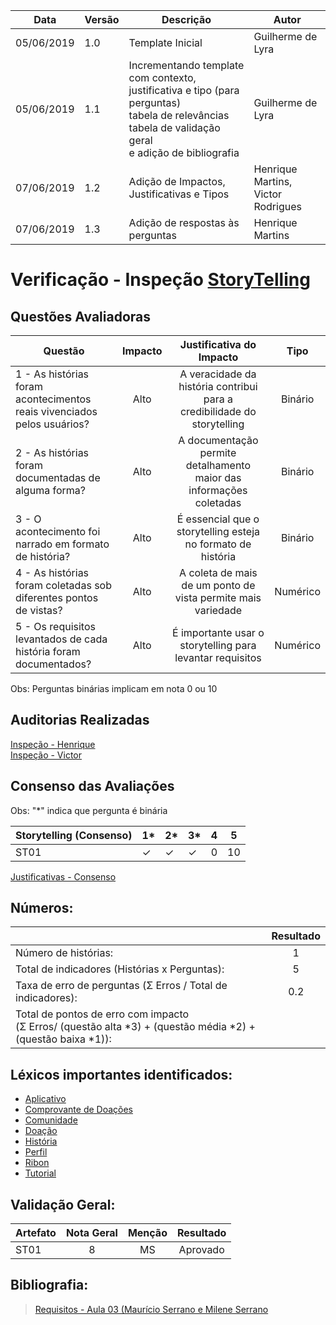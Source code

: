 | Data | Versão | Descrição | Autor |
| - | - | - | - |
| 05/06/2019 | 1.0 | Template Inicial | Guilherme de Lyra |
| 05/06/2019 | 1.1 | Incrementando template com contexto, justificativa e tipo (para perguntas)<br />tabela de relevâncias<br />tabela de validação geral<br />e adição de bibliografia | Guilherme de Lyra |
| 07/06/2019 | 1.2 | Adição de Impactos, Justificativas e Tipos | Henrique Martins, Victor Rodrigues |
| 07/06/2019 | 1.3 | Adição de respostas às perguntas | Henrique Martins |

# Verificação - Inspeção [StoryTelling](https://github.com/requisitos-2019-1/Ribon/blob/master/Elicitacao/StoryTelling/StoryTelling.md)
## Questões Avaliadoras

| Questão | Impacto | Justificativa do Impacto | Tipo |
| ------- | :-----: | :-----------: | :--: |
| 1 - As histórias foram acontecimentos reais vivenciados pelos usuários? | Alto | A veracidade da história contribui para a credibilidade do storytelling | Binário |
| 2 - As histórias foram documentadas de alguma forma? | Alto | A documentação permite detalhamento maior das informações coletadas | Binário |
| 3 - O acontecimento foi narrado em formato de história? | Alto | É essencial que o storytelling esteja no formato de história | Binário |
| 4 - As histórias foram coletadas sob diferentes pontos de vistas? | Alto | A coleta de mais de um ponto de vista permite mais variedade | Numérico |
| 5 - Os requisitos levantados de cada história foram documentados?	| Alto | É importante usar o storytelling para levantar requisitos | Numérico |

Obs: Perguntas binárias implicam em nota 0 ou 10

## Auditorias Realizadas

[Inspeção - Henrique](https://github.com/requisitos-2019-1/Ribon/blob/master/Verificacao/inspecoes/henrique-martins/inspecao_storytelling.md)<br>
[Inspeção - Victor](https://github.com/requisitos-2019-1/Ribon/blob/master/Verificacao/inspecoes/victor-rodrigues/inspecao_storytelling.md)

## Consenso das Avaliações
Obs: "*" indica que pergunta é binária

| Storytelling (Consenso) | 1\*      | 2\*      | 3\*      | 4   | 5   |
| ----------------------- | -------- | -------- | -------- | --- | --- |
| ST01                    | &#10003; | &#10003; | &#10003; | 0   | 10  |

[Justificativas - Consenso](https://github.com/requisitos-2019-1/Ribon/blob/master/Verificacao/inspecoes/consenso/storyTelling.md)

## Números:																																														
|   | Resultado |
| - | :---------: |
| Número de histórias: | 1 |
| Total de indicadores (Histórias x Perguntas): | 5 |
| Taxa de erro de perguntas  (Σ Erros / Total de indicadores): | 0.2 |
| Total de pontos de erro com impacto<br /> (Σ Erros/ (questão alta *3) + (questão média *2) + (questão baixa *1)):| |

## Léxicos importantes identificados:
- [Aplicativo](https://github.com/requisitos-2019-1/Ribon/blob/master/Modelagem%20de%20Requisitos/Lexicos/LX002_Aplicativo.md)
- [Comprovante de Doações](https://github.com/requisitos-2019-1/Ribon/blob/master/Modelagem%20de%20Requisitos/Lexicos/LX008_Comprovante_de_doa%C3%A7oes.md)
- [Comunidade](https://github.com/requisitos-2019-1/Ribon/blob/master/Modelagem%20de%20Requisitos/Lexicos/LX009_Comunidade.md)
- [Doação](https://github.com/requisitos-2019-1/Ribon/blob/master/Modelagem%20de%20Requisitos/Lexicos/LX011_Doa%C3%A7%C3%A3o.md)
- [História](https://github.com/requisitos-2019-1/Ribon/blob/master/Modelagem%20de%20Requisitos/Lexicos/LX014_Historia.md)
- [Perfil](https://github.com/requisitos-2019-1/Ribon/blob/master/Modelagem%20de%20Requisitos/Lexicos/LX021_Perfil.md)
- [Ribon](https://github.com/requisitos-2019-1/Ribon/blob/master/Modelagem%20de%20Requisitos/Lexicos/LX026_Ribon.md)
- [Tutorial](https://github.com/requisitos-2019-1/Ribon/blob/master/Modelagem%20de%20Requisitos/Lexicos/LX030_Tutorial_do_app.md)

## Validação Geral:
| Artefato | Nota Geral | Menção | Resultado |
| -------- | :--------: | :----: | :-------: |
| ST01 | 8 | MS | Aprovado |

## Bibliografia:
> [Requisitos - Aula 03 (Maurício Serrano e Milene Serrano](https://aprender.ead.unb.br/pluginfile.php/348648/mod_resource/content/3/Requisitos%20-%20Aula%2007.pdf)